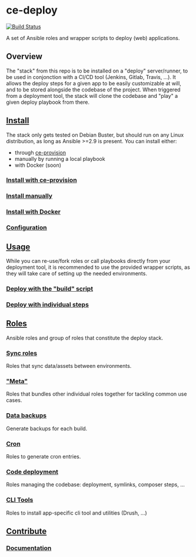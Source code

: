 # ce-deploy

[![Build Status](https://api.travis-ci.com/codeenigma/ce-deploy.svg?branch=1.x)](https://api.travis-ci.com/codeenigma/ce-deploy.svg?branch=1.x)

A set of Ansible roles and wrapper scripts to deploy (web) applications.
## Overview
The "stack" from this repo is to be installed on a "deploy" server/runner, to be used in conjonction with a CI/CD tool (Jenkins, Gitlab, Travis, ...).
It allows the deploy steps for a given app to be easily customizable at will, and to be stored alongside the codebase of the project.
When triggered from a deployment tool, the stack will clone the codebase and "play" a given deploy playbook from there.

<!--TOC-->
## [Install](install/README.md)
The stack only gets tested on Debian Buster, but should run on any Linux distribution, as long as Ansible >=2.9 is present.
You can install either:
- through [ce-provision](https://github.com/codeenigma/ce-provision)
- manually by running a local playbook
- with Docker (soon)

### [Install with ce-provision](install/README.md#install-with-ce-provision)
### [Install manually](install/README.md#install-manually)
### [Install with Docker](install/README.md#install-with-docker)
### [Configuration](install/README.md#configuration)
## [Usage](scripts/README.md)
While you can re-use/fork roles or call playbooks directly from your deployment tool, it is recommended to use the provided wrapper scripts, as they will take care of setting up the needed environments.
### [Deploy with the "build" script](scripts/README.md#deploy-with-the-build-script)
### [Deploy with individual steps](scripts/README.md#deploy-with-individual-steps)
## [Roles](roles/README.md)
Ansible roles and group of roles that constitute the deploy stack.
### [Sync roles](roles/sync/README.md)
Roles that sync data/assets between environments.
### ["Meta"](roles/_meta/README.md)
Roles that bundles other individual roles together for tackling common use cases.
### [Data backups](roles/database_backup/README.md)
Generate backups for each build.
### [Cron](roles/cron/README.md)
Roles to generate cron entries.
### [Code deployment](roles/code/README.md)
Roles managing the codebase: deployment, symlinks, composer steps, ...
### [CLI Tools](roles/cli/README.md)
Roles to install app-specific cli tool and utilities (Drush, ...)
## [Contribute](contribute/README.md)

### [Documentation](contribute/README.md#documentation)
<!--ENDTOC-->
